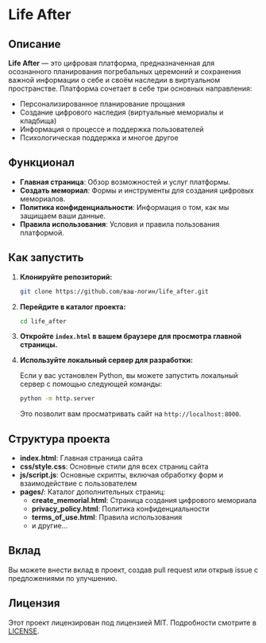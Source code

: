 # Life After

## Описание

**Life After** — это цифровая платформа, предназначенная для осознанного планирования погребальных церемоний и сохранения важной информации о себе и своём наследии в виртуальном пространстве. Платформа сочетает в себе три основных направления:
- Персонализированное планирование прощания
- Создание цифрового наследия (виртуальные мемориалы и кладбища)
- Информация о процессе и поддержка пользователей
- Психологическая поддержка и многое другое

## Функционал

- **Главная страница**: Обзор возможностей и услуг платформы.
- **Создать мемориал**: Формы и инструменты для создания цифровых мемориалов.
- **Политика конфиденциальности**: Информация о том, как мы защищаем ваши данные.
- **Правила использования**: Условия и правила пользования платформой.

## Как запустить

1. **Клонируйте репозиторий:**

    ```bash
    git clone https://github.com/ваш-логин/life_after.git
    ```

2. **Перейдите в каталог проекта:**

    ```bash
    cd life_after
    ```

3. **Откройте `index.html` в вашем браузере для просмотра главной страницы.**

4. **Используйте локальный сервер для разработки:**

    Если у вас установлен Python, вы можете запустить локальный сервер с помощью следующей команды:

    ```bash
    python -m http.server
    ```

    Это позволит вам просматривать сайт на `http://localhost:8000`.

## Структура проекта

- **index.html**: Главная страница сайта
- **css/style.css**: Основные стили для всех страниц сайта
- **js/script.js**: Основные скрипты, включая обработку форм и взаимодействие с пользователем
- **pages/**: Каталог дополнительных страниц:
  - **create_memorial.html**: Страница создания цифрового мемориала
  - **privacy_policy.html**: Политика конфиденциальности
  - **terms_of_use.html**: Правила использования
  - и другие...

## Вклад

Вы можете внести вклад в проект, создав pull request или открыв issue с предложениями по улучшению.

## Лицензия

Этот проект лицензирован под лицензией MIT. Подробности смотрите в [LICENSE](LICENSE).
